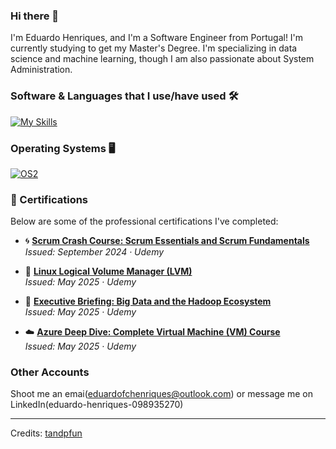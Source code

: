 ### Hi there 👋

I'm Eduardo Henriques, and I'm a Software Engineer from Portugal! I'm currently studying to get my Master's Degree. I'm specializing in data science and machine learning, though I am also passionate about System Administration.  


<!-- ![Swastik Baranwal's GitHub Stats](https://github-readme-stats.vercel.app/api?username=EduardoHenriques&show_icons=true&include_all_commits=true) -->







### Software & Languages that I use/have used 🛠️

[![My Skills](https://skillicons.dev/icons?i=c,cpp,python,bash,lua,cs,java,matlab,sklearn,tensorflow,pytorch,mysql,mongodb,latex,cmake,docker,kubernetes,ansible,gcp,maven,git&theme=dark&perline=10)](https://skillicons.dev)

### Operating Systems 🖥️

[![OS2](https://skillicons.dev/icons?i=ubuntu,mint,debian,windows&theme=dark&perline=4)](https://skillicons.dev)

### 📜 Certifications

Below are some of the professional certifications I've completed:

- 🌀 **[Scrum Crash Course: Scrum Essentials and Scrum Fundamentals](https://www.udemy.com/certificate/UC-a92d2e76-c07b-4cbc-b49a-37de73377fe3/)**  
  _Issued: September 2024 · Udemy_

- 🐧 **[Linux Logical Volume Manager (LVM)](https://www.udemy.com/certificate/UC-53aae870-b3ae-413d-8c9a-923f3d81830d/)**  
  _Issued: May 2025 · Udemy_

- 🧠 **[Executive Briefing: Big Data and the Hadoop Ecosystem](https://www.udemy.com/certificate/UC-e7afacb6-a107-41a0-90a0-f4f7725df171/)**  
  _Issued: May 2025 · Udemy_

- ☁️ **[Azure Deep Dive: Complete Virtual Machine (VM) Course](https://www.udemy.com/certificate/UC-0ff35851-887b-41a3-ab9b-c9d893d15990/)**  
  _Issued: May 2025 · Udemy_

### Other Accounts

Shoot me an emai(eduardofchenriques@outlook.com) or message me on LinkedIn(eduardo-henriques-098935270)

---
Credits: [tandpfun](https://github.com/tandpfun)
